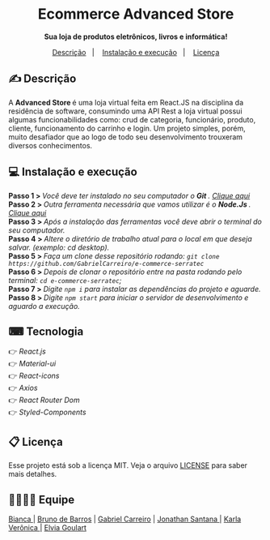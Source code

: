 <h1 align="center">Ecommerce Advanced Store </h1>
 <p align="center"> <strong> Sua loja de produtos eletrônicos, livros e informática!</strong></p>

<p align="center">
  <a href="#-descrição">Descrição</a>&nbsp;&nbsp;&nbsp;|&nbsp;&nbsp;&nbsp;
  <a href="#-instalação-e-execução">Instalação e execução</a>&nbsp;&nbsp;&nbsp;|&nbsp;&nbsp;&nbsp;
  <a href="#memo-licença">Licença</a>
</p>

## ✍ Descrição

A <strong> Advanced Store </strong> é uma loja virtual feita em React.JS na disciplina da residência de software, consumindo uma API Rest a loja virtual possui algumas funcionabilidades como: crud de categoria, funcionário, produto, cliente, funcionamento do carrinho e login. Um projeto simples, porém, muito desafiador que ao logo de todo seu desenvolvimento trouxeram diversos conhecimentos. 


 ## 💻 Instalação e execução
 
<strong> Passo 1 > </strong> <i> Você deve ter instalado no seu computador o <strong> Git  </strong>. <a href="https://git-scm.com/"> Clique aqui </a></i><br>
<strong> Passo 2 > </strong> <i> Outra ferramenta necessária que vamos utilizar é o <strong> Node.Js </strong>. <a href="https://nodejs.org/en/"> Clique aqui </a></i><br>
<strong> Passo 3 > </strong> <i> Após a instalação das ferramentas você deve abrir o terminal do seu computador. </i><br>
<strong> Passo 4 > </strong> <i> Altere o diretório de trabalho atual para o local em que deseja salvar. (exemplo: cd desktop).</i><br>
<strong> Passo 5 > </strong> <i> Faça um clone desse repositório rodando: `git clone https://github.com/GabrielCarreiro/e-commerce-serratec`</i><br>
<strong> Passo 6 > </strong> <i> Depois de clonar o repositório entre na pasta rodando pelo terminal: `cd e-commerce-serratec`; </i><br>
<strong> Passo 7 > </strong> <i> Digite `npm i` para instalar as dependências do projeto e aguarde. </i><br>
<strong> Passo 8 > </strong> <i> Digite `npm start` para iniciar o servidor de desenvolvimento e aguardo a execução.</i><br>

## ⌨ Tecnologia 

👉<i> React.js </i><br/>
👉<i> Material-ui </i><br/>
👉<i> React-icons </i><br/>
👉<i> Axios </i><br/>
👉<i> React Router Dom </i><br/>
👉<i> Styled-Components </i>


## 📋 Licença

Esse projeto está sob a licença MIT. Veja o arquivo [LICENSE](LICENSE.md) para saber mais detalhes.

## 👩‍💻👨‍💻 Equipe

<a href="https://github.com/Bibiper"> Bianca </a> |
<a href="https://github.com/brunoBarGon"> Bruno de Barros</a> |
<a href="https://github.com/GabrielCarreiro">Gabriel Carreiro</a> |
<a href="https://github.com/nogueira-jonathan"> Jonathan Santana </a> |
<a href="https://github.com/KARLA-DINIZ"> Karla Verônica </a> |
<a href="https://github.com/elviamasiero"> Elvia Goulart </a> 
